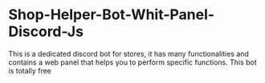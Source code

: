 # Shop-Helper-Bot-Whit-Panel-Discord-Js
This is a dedicated discord bot for stores, it has many functionalities and contains a web panel that helps you to perform specific functions. This bot is totally free
